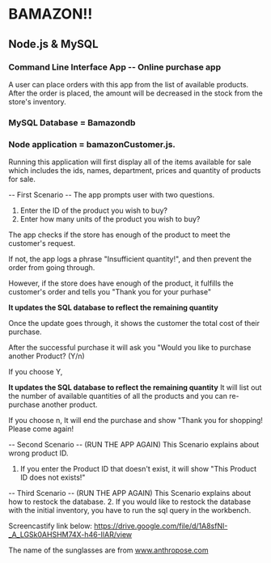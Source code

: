 # BAMAZON!!

## Node.js & MySQL

### Command Line Interface App -- Online purchase app

A user can place orders with this app from the list of available products. After the order is placed, the amount will be decreased in the stock from the store's inventory. 

### MySQL Database = Bamazondb

### Node application = bamazonCustomer.js. 

Running this application will first display all of the items available for sale which includes the ids, names, department, prices and quantity of products for sale.

-- First Scenario --
The app prompts user with two questions.
1. Enter the ID of the product you wish to buy?
2. Enter how many units of the product you wish to buy?

The app checks if the store has enough of the product to meet the customer's request.

If not, the app logs a phrase "Insufficient quantity!", and then prevent the order from going through.

However, if the store does have enough of the product, it fulfills the customer's order and tells you "Thank you for your purhase"

**It updates the SQL database to reflect the remaining quantity**

Once the update goes through, it shows the customer the total cost of their purchase.

After the successful purchase it will ask you "Would you like to purchase another Product? (Y/n)

If you choose Y, 

**It updates the SQL database to reflect the remaining quantity**
It will list out the number of available quantities of all the products and you can re-purchase another product.

If you choose n, 
It will end the purchase and show "Thank you for shopping! Please come again!

-- Second Scenario -- (RUN THE APP AGAIN)
This Scenario explains about wrong product ID.
1. If you enter the Product ID that doesn't exist, it will show "This Product ID does not exists!"

-- Third Scenario -- (RUN THE APP AGAIN)
This Scenario explains about how to restock the database.
2. If you would like to restock the database with the initial inventory, you have to run the sql query in the workbench.

Screencastify link below:
https://drive.google.com/file/d/1A8sfNI-_A_LGSk0AHSHM74X-h46-IlAR/view

The name of the sunglasses are from www.anthropose.com